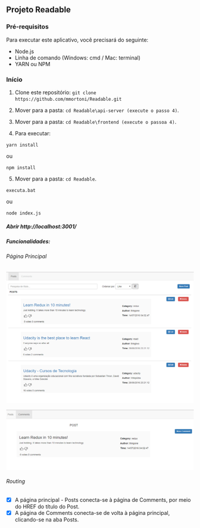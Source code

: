 ## Projeto Readable

### Pré-requisitos

Para executar este aplicativo, você precisará do seguinte:

* Node.js
* Linha de comando (Windows: cmd / Mac: terminal)
* YARN ou NPM

### Início

1. Clone este repositório: `git clone https://github.com/mmortoni/Readable.git`
2. Mover para a pasta: `cd Readable\api-server (execute o passo 4)`.<br />
3. Mover para a pasta: `cd Readable\frontend (execute o passoa 4)`.<br />

4. Para executar:

```
yarn install
```
ou
```
npm install
```

5. Mover para a pasta: `cd Readable`.<br />
```
executa.bat
```
ou 

```
node index.js
```

##### Abrir  http://localhost:3001/

##### Funcionalidades:

###### Página Principal

![POSTS](public/posts.png?raw=true "CRUD de POSTS")

![COMMENTS](public/comments.png?raw=true "CRUD de COMMENTS")

###### Routing      
- [x] A página principal - Posts conecta-se à página de Comments, por meio do HREF do título do Post.
- [x] A página de Comments conecta-se de volta à página principal, clicando-se na aba Posts.
